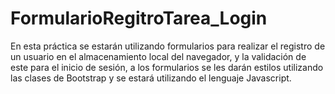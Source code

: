 # FormularioRegitroTarea_Login
En esta práctica se estarán utilizando formularios para realizar el registro de un usuario en el almacenamiento local del navegador, y la validación de este para el inicio de sesión, a los formularios se les darán estilos utilizando las clases de Bootstrap y se estará utilizando el lenguaje Javascript.

